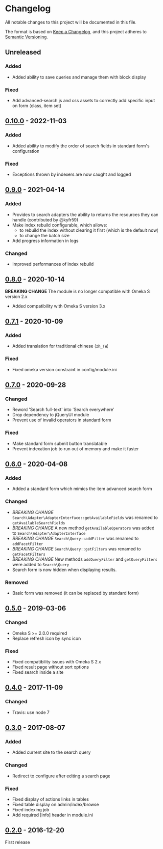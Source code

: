 # Changelog

All notable changes to this project will be documented in this file.

The format is based on [Keep a Changelog](https://keepachangelog.com/en/1.0.0/),
and this project adheres to [Semantic Versioning](https://semver.org/spec/v2.0.0.html).

## Unreleased

### Added

- Added ability to save queries and manage them with block display

### Fixed

- Add advanced-search js and css assets to correctly add specific input on form (class, item set)

## [0.10.0] - 2022-11-03

### Added

- Added ability to modify the order of search fields in standard form's
  configuration

### Fixed

- Exceptions thrown by indexers are now caught and logged

## [0.9.0] - 2021-04-14
### Added
- Provides to search adapters the ability to returns the resources they can
  handle (contributed by @kyfr59)
- Make index rebuild configurable, which allows:
  - to rebuild the index without clearing it first (which is the default now)
  - to change the batch size
- Add progress information in logs

### Changed
- Improved performances of index rebuild

## [0.8.0] - 2020-10-14

**BREAKING CHANGE** The module is no longer compatible with Omeka S version 2.x

- Added compatibility with Omeka S version 3.x

## [0.7.1] - 2020-10-09

### Added

- Added translation for traditional chinese (`zh_TW`)

### Fixed

- Fixed omeka version constraint in config/module.ini

## [0.7.0] - 2020-09-28

### Changed

- Reword 'Search full-text' into 'Search everywhere'
- Drop dependency to jQueryUI module
- Prevent use of invalid operators in standard form

### Fixed

- Make standard form submit button translatable
- Prevent indexation job to run out of memory and make it faster

## [0.6.0] - 2020-04-08

### Added

- Added a standard form which mimics the item advanced search form

### Changed

- *BREAKING CHANGE* `Search\Adapter\AdapterInterface::getAvailableFields` was
  renamed to `getAvailableSearchFields`
- *BREAKING CHANGE* A new method `getAvailableOperators` was added to
  `Search\Adapter\AdapterInterface`
- *BREAKING CHANGE* `Search\Query::addFilter` was renamed to `addFacetFilter`
- *BREAKING CHANGE* `Search\Query::getFilters` was renamed to `getFacetFilters`
- *BREAKING CHANGE* New methods `addQueryFilter` and `getQueryFilters` were
  added to `Search\Query`
- Search form is now hidden when displaying results.

### Removed

- Basic form was removed (it can be replaced by standard form)

## [0.5.0] - 2019-03-06

### Changed

- Omeka S >= 2.0.0 required
- Replace refresh icon by sync icon

### Fixed

- Fixed compatibility issues with Omeka S 2.x
- Fixed result page without sort options
- Fixed search inside a site


## [0.4.0] - 2017-11-09

### Changed

- Travis: use node 7


## [0.3.0] - 2017-08-07

### Added

- Added current site to the search query

### Changed

- Redirect to configure after editing a search page

### Fixed

- Fixed display of actions links in tables
- Fixed table display on admin/index/browse
- Fixed indexing job
- Add required [info] header in module.ini


## [0.2.0] - 2016-12-20

First release

[0.10.0]: https://github.com/biblibre/omeka-s-module-Search/compare/v0.9.0...v0.10.0
[0.9.0]: https://github.com/biblibre/omeka-s-module-Search/compare/v0.8.0...v0.9.0
[0.8.0]: https://github.com/biblibre/omeka-s-module-Search/compare/v0.7.1...v0.8.0
[0.7.1]: https://github.com/biblibre/omeka-s-module-Search/compare/v0.7.0...v0.7.1
[0.7.0]: https://github.com/biblibre/omeka-s-module-Search/compare/v0.6.0...v0.7.0
[0.6.0]: https://github.com/biblibre/omeka-s-module-Search/compare/v0.5.0...v0.6.0
[0.5.0]: https://github.com/biblibre/omeka-s-module-Search/compare/v0.4.0...v0.5.0
[0.4.0]: https://github.com/biblibre/omeka-s-module-Search/compare/v0.3.0...v0.4.0
[0.3.0]: https://github.com/biblibre/omeka-s-module-Search/compare/v0.2.0...v0.3.0
[0.2.0]: https://github.com/biblibre/omeka-s-module-Search/releases/tag/v0.2.0
